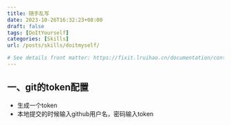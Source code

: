```yaml
---
title: 随手乱写
date: 2023-10-26T16:32:23+08:00
draft: false
tags: [DoItYourself]
categories: [Skills]
url: /posts/skills/doitmyself/

# See details front matter: https://fixit.lruihao.cn/documentation/content/#front-matter
---
```


<!--more-->
## 一、git的token配置
* 生成一个token
* 本地提交的时候输入github用户名，密码输入token
